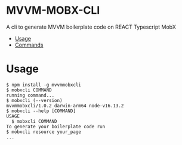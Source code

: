 MVVM-MOBX-CLI
=================

A cli to generate MVVM boilerplate code on REACT Typescript MobX

<!-- [![oclif](https://img.shields.io/badge/cli-oclif-brightgreen.svg)](https://oclif.io)
[![Version](https://img.shields.io/npm/v/oclif-hello-world.svg)](https://npmjs.org/package/oclif-hello-world)
[![CircleCI](https://circleci.com/gh/oclif/hello-world/tree/main.svg?style=shield)](https://circleci.com/gh/oclif/hello-world/tree/main)
[![Downloads/week](https://img.shields.io/npm/dw/oclif-hello-world.svg)](https://npmjs.org/package/oclif-hello-world)
[![License](https://img.shields.io/npm/l/oclif-hello-world.svg)](https://github.com/oclif/hello-world/blob/main/package.json) -->

<!-- toc -->
* [Usage](#usage)
* [Commands](#commands)
<!-- tocstop -->
# Usage
<!-- usage -->
```sh-session
$ npm install -g mvvmmobxcli
$ mobxcli COMMAND
running command...
$ mobxcli (--version)
mvvmmobxcli/1.0.2 darwin-arm64 node-v16.13.2
$ mobxcli --help [COMMAND]
USAGE
  $ mobxcli COMMAND
To generate your boilerplate code run
$ mobxcli resource your_page
...
```